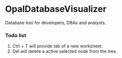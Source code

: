 # OpalDatabaseVisualizer
Database tool for developers,  DBAs and analysts.


### Todo list
1. Ctrl + T will provide tab of a new worksheet.
2. Del will delete a active selected node from the tree.